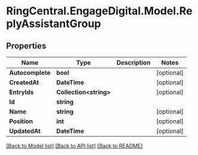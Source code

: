 # RingCentral.EngageDigital.Model.ReplyAssistantGroup
## Properties

Name | Type | Description | Notes
------------ | ------------- | ------------- | -------------
**Autocomplete** | **bool** |  | [optional] 
**CreatedAt** | **DateTime** |  | [optional] 
**EntryIds** | **Collection&lt;string&gt;** |  | [optional] 
**Id** | **string** |  | 
**Name** | **string** |  | [optional] 
**Position** | **int** |  | [optional] 
**UpdatedAt** | **DateTime** |  | [optional] 

[[Back to Model list]](../README.md#documentation-for-models) [[Back to API list]](../README.md#documentation-for-api-endpoints) [[Back to README]](../README.md)

